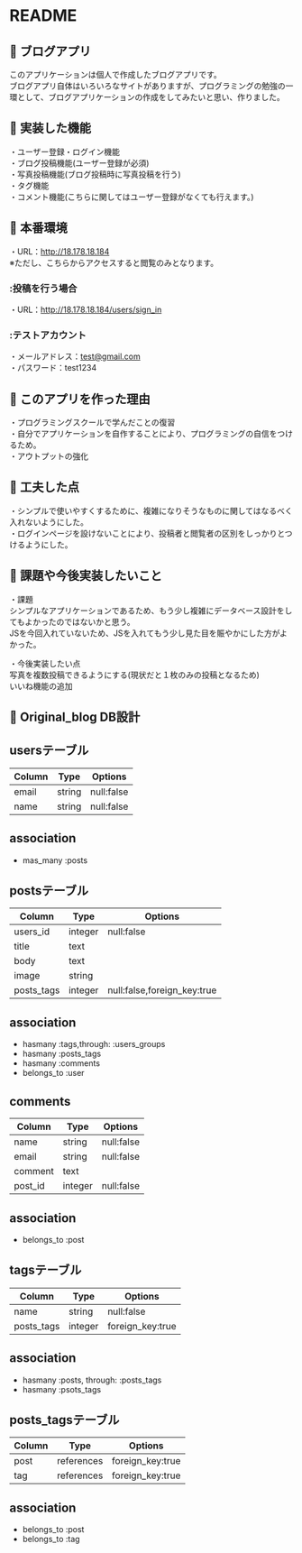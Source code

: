 # README

## :orange_book: ブログアプリ
  このアプリケーションは個人で作成したブログアプリです。</br>
  ブログアプリ自体はいろいろなサイトがありますが、プログラミングの勉強の一環として、ブログアプリケーションの作成をしてみたいと思い、作りました。</br>

## :orange_book: 実装した機能
  ・ユーザー登録・ログイン機能</br>
  ・ブログ投稿機能(ユーザー登録が必須)</br>
  ・写真投稿機能(ブログ投稿時に写真投稿を行う)</br>
  ・タグ機能</br>
  ・コメント機能(こちらに関してはユーザー登録がなくても行えます。)</br>

## :orange_book: 本番環境
  ・URL：http://18.178.18.184</br>
  ※ただし、こちらからアクセスすると閲覧のみとなります。</br>

  ### :投稿を行う場合</br>
  ・URL：http://18.178.18.184/users/sign_in</br>

  ### :テストアカウント</br>
  ・メールアドレス：test@gmail.com</br>
  ・パスワード：test1234</br>

## :orange_book: このアプリを作った理由
  ・プログラミングスクールで学んだことの復習</br>
  ・自分でアプリケーションを自作することにより、プログラミングの自信をつけるため。</br>
  ・アウトプットの強化</br>

## :orange_book: 工夫した点
  ・シンプルで使いやすくするために、複雑になりそうなものに関してはなるべく入れないようにした。</br>
  ・ログインページを設けないことにより、投稿者と閲覧者の区別をしっかりとつけるようにした。</br>

## :orange_book: 課題や今後実装したいこと
  ・課題</br>
    シンプルなアプリケーションであるため、もう少し複雑にデータベース設計をしてもよかったのではないかと思う。</br>
    JSを今回入れていないため、JSを入れてもう少し見た目を賑やかにした方がよかった。</br>
  
  ・今後実装したい点</br>
    写真を複数投稿できるようにする(現状だと１枚のみの投稿となるため)</br>
    いいね機能の追加</br>

## :orange_book: Original_blog DB設計

## usersテーブル
 |Column|Type|Options|
 |------|----|-------|
 |email|string|null:false|
 |name|string|null:false|

 ## association
 - mas_many :posts


## postsテーブル
 |Column|Type|Options|
 |------|----|-------|
 |users_id|integer|null:false|
 |title|text||
 |body|text||
 |image|string||
 |posts_tags|integer|null:false,foreign_key:true|

 ## association
 - hasmany :tags,through: :users_groups
 - hasmany :posts_tags
 - hasmany :comments
 - belongs_to :user

 ## comments
 |Column|Type|Options|
 |------|----|-------|
 |name|string|null:false|
 |email|string|null:false|
 |comment|text||
 |post_id|integer|null:false|

 ## association
 - belongs_to :post

 ## tagsテーブル
 |Column|Type|Options|
 |------|----|-------|
 |name|string|null:false|
 |posts_tags|integer|foreign_key:true|

 ## association
 - hasmany :posts, through: :posts_tags
 - hasmany :psots_tags

 ## posts_tagsテーブル
 |Column|Type|Options|
 |------|----|-------|
 |post|references|foreign_key:true|
 |tag|references|foreign_key:true|
 
  ## association
  - belongs_to :post
  - belongs_to :tag
